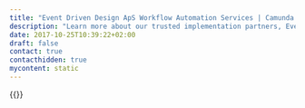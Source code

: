 ```yaml
---
title: "Event Driven Design ApS Workflow Automation Services | Camunda BPM"
description: "Learn more about our trusted implementation partners, Event Driven Design ApS. Camunda is the leader for workflow automation & business process management. Get your 30 day trial today."
date: 2017-10-25T10:39:22+02:00
draft: false
contact: true
contacthidden: true
mycontent: static
---
```

{{<partner-single
company="Event Driven Design ApS"
type="si"
website="https://eventdriven.design"
countrycode="DK"
city="Lejre"
description="Camunda specialist in the Copenhagen area. Proven experience with process automation from large scale projects in public and finance sectors. Event Driven Design ApS is dedicated to working with process automation as a Camunda Partner.Contact us if you want to learn more. We will be happy to share our experience, if you are considering if Camunda is a good fit for your company. "
siregion="emea"
level="basic"
logo="//images.ctfassets.net/vpidbgnakfvf/3SWm9uziOkUOGse62UqEWE/bc9ee8e1c2b1a33f0507ef472c32327f/event_driven_design_aps_logo.png">}}